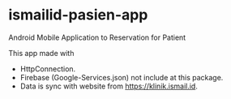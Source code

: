 # ismailid-pasien-app
Android Mobile Application to Reservation for Patient

This app made with
- HttpConnection.
- Firebase (Google-Services.json) not include at this package.
- Data is sync with website from https://klinik.ismail.id.

